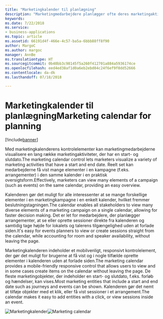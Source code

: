 ```yaml
---
title: "Marketingkalender til planlægning"
description: "Marketingmedarbejdere planlægger ofte deres marketingaktiviteter for hele året og endnu længere frem."
keywords: 
ms.date: 7/22/2018
ms.service:
- business-applications
ms.topic: article
ms.assetid: 66191d4f-466e-4c57-ba5a-6bbb88ff8f90
author: MargoC
ms.author: margoc
manager: AnnBe
ms.translationtype: HT
ms.sourcegitcommit: 0b40bb3c98145f5a260f412701a884a5936174ce
ms.openlocfilehash: eed4ed38af1d0a6eb2ebd04c24f6ef9f0dd52666
ms.contentlocale: da-dk
ms.lasthandoff: 07/18/2018

---
```


# <a name="marketing-calendar-for-planning"></a><span data-ttu-id="623b9-103">Marketingkalender til planlægning</span><span class="sxs-lookup"><span data-stu-id="623b9-103">Marketing calendar for planning</span></span>

[!include[banner](../../../includes/banner.md)]

<span data-ttu-id="623b9-104">Med marketingkalenderens kontrolelementer kan marketingmedarbejderne visualisere en lang række marketingaktiviteter, der har en start- og slutdato.</span><span class="sxs-lookup"><span data-stu-id="623b9-104">The marketing calendar control lets marketers visualize a variety of marketing activities that have a start and end date.</span></span> <span data-ttu-id="623b9-105">Reelt set kan medarbejderne få vist mange elementer i en kampagne (f.eks. arrangementer) i den samme kalender i en praktisk oversigtsform.</span><span class="sxs-lookup"><span data-stu-id="623b9-105">Effectively, marketers can view many elements of a campaign (such as events) on the same calendar, providing an easy overview.</span></span>

<span data-ttu-id="623b9-106">Kalenderen gør det muligt for alle interessenter at se mange forskellige elementer i en marketingkampagne i en enkelt kalender, hvilket fremmer beslutningstagningen.</span><span class="sxs-lookup"><span data-stu-id="623b9-106">The calendar enables all stakeholders to view many diverse elements of a marketing campaign on a single calendar, allowing for faster decision making.</span></span> <span data-ttu-id="623b9-107">Det er let for medarbejdere, der planlægger arrangementer, at se eller oprette sessioner direkte fra kalenderen og samtidig tage højde for lokalets og talerens tilgængelighed uden at forlade siden.</span><span class="sxs-lookup"><span data-stu-id="623b9-107">It's easy for events planners to view or create sessions straight from the calendar, while accounting for room and speaker availability, without leaving the page.</span></span>

<span data-ttu-id="623b9-108">Marketingkalenderen indeholder et mobilvenligt, responsivt kontrolelement, der gør det muligt for brugerne at få vist og i nogle tilfælde oprette elementer i kalenderen uden at forlade siden.</span><span class="sxs-lookup"><span data-stu-id="623b9-108">The marketing calendar provides a mobile-friendly responsive control that allows users to view and in some cases create items on the calendar without leaving the page.</span></span> <span data-ttu-id="623b9-109">De fleste marketingobjekter, der indeholder en start- og slutdato, f.eks. forløb og hændelser, kan vises.</span><span class="sxs-lookup"><span data-stu-id="623b9-109">Most marketing entities that include a start and end date such as journeys and events can be shown.</span></span> <span data-ttu-id="623b9-110">Kalenderen gør det nemt at tilføje objekter med et klik, eller få vist sessioner i et arrangement.</span><span class="sxs-lookup"><span data-stu-id="623b9-110">The calendar makes it easy to add entities with a click, or view sessions inside an event.</span></span>  

<span data-ttu-id="623b9-111">![Marketingkalender](media/CampaignCalendar_2.png "Marketingkalender")</span><span class="sxs-lookup"><span data-stu-id="623b9-111">![Marketing calendar](media/CampaignCalendar_2.png "Marketing calendar")</span></span>

<!--
### Who uses this
Marketers and event managers
### Setup required
Administrators can easily set up and configure the feature in the app settings.
-->


